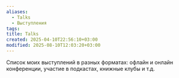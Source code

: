 ```yaml
---
aliases:
  - Talks
  - Выступления
tags: 
title: Talks
created: 2025-04-10T22:56:10+03:00
modified: 2025-08-10T12:03:20+03:00
---
```


Список моих выступлений в разных форматах: офлайн и онлайн конференции, участие в подкастах, книжные клубы и т.д.
